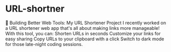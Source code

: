 # URL-shortner
🚀 Building Better Web Tools: My URL Shortener Project  I recently worked on a URL shortener web app that's all about making links more manageable!  With this tool, you can:  Shorten URLs in seconds Customize your links for easy sharing Copy URLs to your clipboard with a click Switch to dark mode for those late-night coding sessions.
